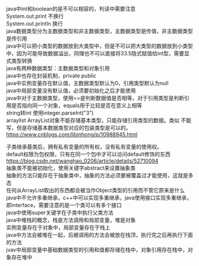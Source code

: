 java中int和boolean的是不可以相容的，判读中需要注意        
System.out.print  不换行       
System.out.println  换行       
java数据类型分为主数据类型和非主数据类型，主数据类型是传值，非主数据类型是传引用     
java中可以把小类型的数据放到大类型中，但是不可以把大类型的数据放到小类型中，因为可能导致数据溢出，同理也不可以直接将33.5隐式赋值给int型，需要显式类型转换    
java有两种数据类型：主数据类型和对象引用   
java中也存在封装机制，private public    
java中实例变量存在默认值，主数据类型默认为0，引用类型默认为null    
java中局部变量没有默认值，必须要初始化之后才能使用   
java中对于主数据类型，使用==是判断数据值是否相等，对于引用类型是判断引用是否指向同一个对象，equals用于比较是否在意义上相等      
string转int 使用integer.parseInt("3")    
arraylist  ArrayList对象不能存储基本类型，只能存储引用类型的数据。类似 <int> 不能写，但是存储基本数据类型对应的包装类型是可以的。    
https://www.cnblogs.com/libinhong/p/10988945.html      

子类继承基类后，拥有私有变量的所有权，没有私有变量的使用权。         
default权限为包权限，只有在同一个包中才可以访问default修饰的东西         
https://blog.csdn.net/wanghao_0206/article/details/52710094       
抽象类不能被初始化，使用关键字abstract来设置抽象类     
抽象的方法只能存在于抽象类中，抽象的方法必须要被覆盖过才能使用，这就是多态       
任何从ArrayList<Object>取出的东西都会被当作Object类型的引用而不管它原来是什么   
java中不允许多重继承，c++中可以实现多重继承，java使用接口实现多重继承，即interface，需要注意的是一个类可以有多个接口  
java中使用super关键字在子类中执行父类方法   
java中堆栈的概念，栈是方法调用和局部变量，堆是对象    
实例变量存在于对象中，局部变量存在于栈上   
java中方法会被堆在一起，后被调用的方法会被放在栈顶，执行完之后再执行下面的方法   
jvav中局部变量中基础数据类型的引用和值都存储在栈中，对象引用存在栈中，对象存在堆中   
